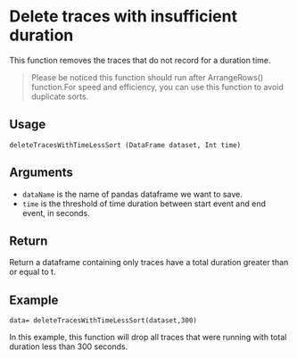 # Delete traces with insufficient duration

This function removes the traces that do not record for a duration time. 
>Please be noticed this function should run after ArrangeRows() function.For speed and efficiency, you can use this function to avoid duplicate sorts.

## Usage
``
deleteTracesWithTimeLessSort (DataFrame dataset, Int time)
``

## Arguments
- `dataName` is the name of pandas dataframe we want to save.
- `time` is the threshold of time duration between start event and end event, in seconds.

## Return
Return a dataframe containing only traces have a total duration greater than or equal to t.

## Example
```
data= deleteTracesWithTimeLessSort(dataset,300)
```

In this example, this function will drop all traces that were running with total duration less than 300 seconds.
